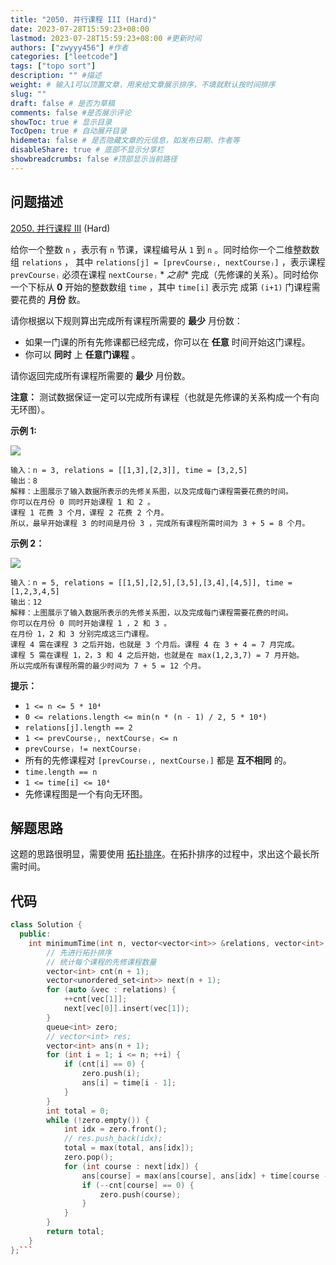 ```yaml
---
title: "2050. 并行课程 III (Hard)"
date: 2023-07-28T15:59:23+08:00
lastmod: 2023-07-28T15:59:23+08:00 #更新时间
authors: ["zwyyy456"] #作者
categories: ["leetcode"]
tags: ["topo sort"]
description: "" #描述
weight: # 输入1可以顶置文章，用来给文章展示排序，不填就默认按时间排序
slug: ""
draft: false # 是否为草稿
comments: false #是否展示评论
showToc: true # 显示目录
TocOpen: true # 自动展开目录
hidemeta: false # 是否隐藏文章的元信息，如发布日期、作者等
disableShare: true # 底部不显示分享栏
showbreadcrumbs: false #顶部显示当前路径
---
```

## 问题描述

[2050. 并行课程 III][link] (Hard)

[link]: https://leetcode.cn/problems/parallel-courses-iii/

给你一个整数 `n` ，表示有 `n` 节课，课程编号从 `1` 到 `n` 。同时给你一个二维整数数组 `relations` ，
其中 `relations[j] = [prevCourseⱼ, nextCourseⱼ]` ，表示课程 `prevCourseⱼ` 必须在课程 `nextCourseⱼ` *
*之前** 完成（先修课的关系）。同时给你一个下标从 **0** 开始的整数数组 `time` ，其中 `time[i]` 表示完
成第 `(i+1)` 门课程需要花费的 **月份** 数。

请你根据以下规则算出完成所有课程所需要的 **最少** 月份数：

- 如果一门课的所有先修课都已经完成，你可以在 **任意** 时间开始这门课程。
- 你可以 **同时** 上 **任意门课程** 。

请你返回完成所有课程所需要的 **最少** 月份数。

**注意：** 测试数据保证一定可以完成所有课程（也就是先修课的关系构成一个有向无环图）。

**示例 1:**

**![](https://pic-upyun.zwyyy456.tech/smms/2023-12-26-065411.png)**

```
输入：n = 3, relations = [[1,3],[2,3]], time = [3,2,5]
输出：8
解释：上图展示了输入数据所表示的先修关系图，以及完成每门课程需要花费的时间。
你可以在月份 0 同时开始课程 1 和 2 。
课程 1 花费 3 个月，课程 2 花费 2 个月。
所以，最早开始课程 3 的时间是月份 3 ，完成所有课程所需时间为 3 + 5 = 8 个月。

```

**示例 2：**

**![](https://pic-upyun.zwyyy456.tech/smms/2023-12-26-65413.png)**

```
输入：n = 5, relations = [[1,5],[2,5],[3,5],[3,4],[4,5]], time = [1,2,3,4,5]
输出：12
解释：上图展示了输入数据所表示的先修关系图，以及完成每门课程需要花费的时间。
你可以在月份 0 同时开始课程 1 ，2 和 3 。
在月份 1，2 和 3 分别完成这三门课程。
课程 4 需在课程 3 之后开始，也就是 3 个月后。课程 4 在 3 + 4 = 7 月完成。
课程 5 需在课程 1，2，3 和 4 之后开始，也就是在 max(1,2,3,7) = 7 月开始。
所以完成所有课程所需的最少时间为 7 + 5 = 12 个月。

```

**提示：**

- `1 <= n <= 5 * 10⁴`
- `0 <= relations.length <= min(n * (n - 1) / 2, 5 * 10⁴)`
- `relations[j].length == 2`
- `1 <= prevCourseⱼ, nextCourseⱼ <= n`
- `prevCourseⱼ != nextCourseⱼ`
- 所有的先修课程对 `[prevCourseⱼ, nextCourseⱼ]` 都是 **互不相同** 的。
- `time.length == n`
- `1 <= time[i] <= 10⁴`
- 先修课程图是一个有向无环图。

## 解题思路

这题的思路很明显，需要使用 [拓扑排序](https://blog.zwyyy456.tech/zh/posts/tech/topo-sort/)。在拓扑排序的过程中，求出这个最长所需时间。

## 代码

```cpp
class Solution {
  public:
    int minimumTime(int n, vector<vector<int>> &relations, vector<int> &time) {
        // 先进行拓扑排序
        // 统计每个课程的先修课程数量
        vector<int> cnt(n + 1);
        vector<unordered_set<int>> next(n + 1);
        for (auto &vec : relations) {
            ++cnt[vec[1]];
            next[vec[0]].insert(vec[1]);
        }
        queue<int> zero;
        // vector<int> res;
        vector<int> ans(n + 1);
        for (int i = 1; i <= n; ++i) {
            if (cnt[i] == 0) {
                zero.push(i);
                ans[i] = time[i - 1];
            }
        }
        int total = 0;
        while (!zero.empty()) {
            int idx = zero.front();
            // res.push_back(idx);
            total = max(total, ans[idx]);
            zero.pop();
            for (int course : next[idx]) {
                ans[course] = max(ans[course], ans[idx] + time[course - 1]);
                if (--cnt[course] == 0) {
                    zero.push(course);
                }
            }
        }
        return total;
    }
};```

